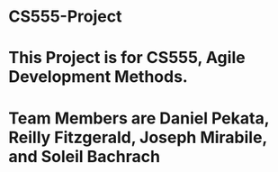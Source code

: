 # CS555-Project

# This Project is for CS555, Agile Development Methods.

# Team Members are Daniel Pekata, Reilly Fitzgerald, Joseph Mirabile, and Soleil Bachrach